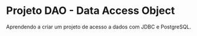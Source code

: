 # Projeto DAO - Data Access Object

Aprendendo a criar um projeto de acesso a dados com JDBC e PostgreSQL.